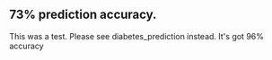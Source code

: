 ## 73% prediction accuracy.

This was a test. Please see diabetes_prediction instead. It's got 96% accuracy